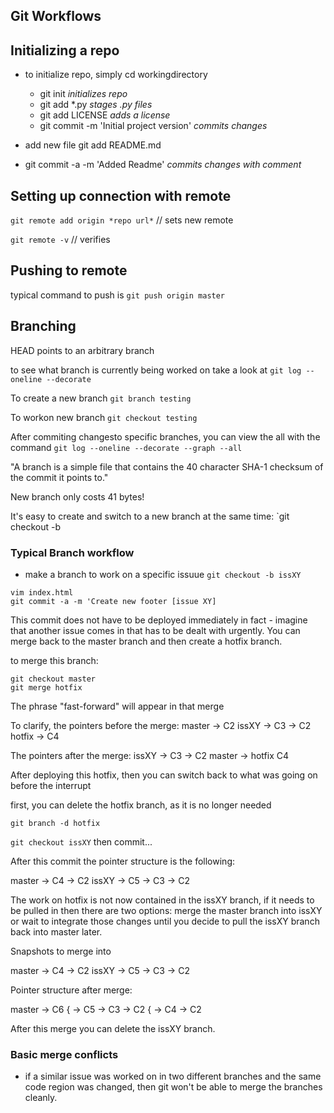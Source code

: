 Git Workflows
-------------

## Initializing a repo

- to initialize repo, simply cd workingdirectory
   + git init                                *initializes repo* 
   + git add \*.py                           *stages .py files*              
   + git add LICENSE                         *adds a license* 
   + git commit -m 'Initial project version' *commits changes*

- add new file git add README.md
- git commit -a -m 'Added Readme'            *commits changes with comment*


## Setting up connection with remote 

`git remote add origin *repo url*`  // sets new remote

`git remote -v`                     // verifies


## Pushing to remote 

typical command to push is 
`git push origin master`

## Branching

HEAD points to an arbitrary branch

to see what branch is currently being worked on take a look at 
`git log --oneline --decorate`

To create a new branch 
`git branch testing`

To workon new branch 
`git checkout testing`

After commiting changesto specific branches, you can view the all with the
command
`git log --oneline --decorate --graph --all`

"A branch is a simple file that contains the 40 character SHA-1 checksum of the
commit it points to."

New branch only costs 41 bytes! 

It's easy to create and switch to a new branch at the same time: 
`git checkout -b <newbranchname>


### Typical Branch workflow 

- make a branch to work on a specific issuue 
`git checkout -b issXY`

```
vim index.html
git commit -a -m 'Create new footer [issue XY]
```

This commit does not have to be deployed immediately in fact - imagine that 
another issue comes in that has to be dealt with urgently. You can merge back
to the master branch and then create a hotfix branch. 

to merge this branch: 
```
git checkout master 
git merge hotfix 
```
The phrase "fast-forward" will appear in that merge 

To clarify, the pointers before the merge: 
 master -> C2
 issXY -> C3 -> C2 
 hotfix -> C4

The pointers after the merge: 
 issXY -> C3 -> C2
 master -> hotfix C4 

After deploying this hotfix, then you can switch back to what was going on
before the interrupt

first, you can delete the hotfix branch, as it is no longer needed

```git branch -d hotfix```

```git checkout issXY```
then commit...

After this commit the pointer structure is the following: 

 master -> C4 -> C2
 issXY -> C5 -> C3 -> C2

The work on hotfix is not now contained in the issXY branch, if it needs to be
pulled in then there are two options: merge the master branch into issXY or
wait to integrate those changes until you decide to pull the issXY branch back
into master later. 

Snapshots to merge into 

master -> C4 -> C2 
issXY -> C5 -> C3 -> C2

Pointer structure after merge: 

master -> C6 { -> C5 -> C3 -> C2
             { -> C4    ->    C2

After this merge you can delete the issXY branch. 


### Basic merge conflicts   

+ if a similar issue was worked on in two different branches and the same code
  region was changed, then git won't be able to merge the branches cleanly. 

   
